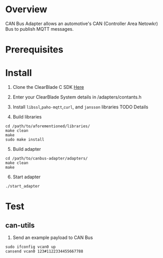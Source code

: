 # Overview

CAN Bus Adapter allows an automotive's CAN (Controller Area Netowkr) Bus to publish MQTT messages.

# Prerequisites



# Install

1. Clone the ClearBlade C SDK [Here](https://github.com/ClearBlade/ClearBlade-C-SDK)

2. Enter your ClearBlade System details in /adapters/contants.h

3. Install `libssl`,`paho-mqtt`,`curl`, and `jansson` libraries TODO Details
4. Build libraries

```
cd /path/to/aforementioned/libraries/
make clean
make
sudo make install
```

5. Build adapter

```
cd /path/to/canbus-adapter/adapters/
make clean
make
```

6. Start adapter

```
./start_adapter
```

# Test

## can-utils

1. Send an example payload to CAN Bus

```
sudo ifconfig vcan0 up
cansend vcan0 123#1122334455667788
```